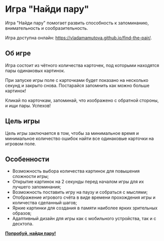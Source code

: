 # Игра "Найди пару"
Игра "Найди пару" помогает развить способность к запоминанию, внимательность и сообразительность.

Игра доступна онлайн: https://vladamamutova.github.io/find-the-pair/.

## Об игре
Игра состоит из чётного количества карточек, под которыми находятся пары одинаковых картинок.

При запуске игры поле с карточками будет показано на несколько секунд и закрыто снова.
Постарайся запомнить как можно больше картинок!

Кликай по карточкам, запоминай, что изображено с обратной стороны, и ищи пары. Успехов!
## Цель игры
Цель игры заключается в том, чтобы за минимальное время и минимальное количество ошибок найти все одинаковые карточки на игровом поле.
## Особенности
* Возможность выбора количества картинок для повышения сложности игры;
* Открытие картинок на 2 секунды перед началом игры для их лучшего запоминания;
* Возможность поставить игру на паузу и собраться с мыслями;
* Отображение игрового счёта в виде времени прохождения игры и количества сделанный шагов;
* Яркие картинки для создания в памяти наиболее ярких зрительных образов;
* Адаптивный дизайн для игры как с мобильного устройства, так и с десктопа.

**[Попробуй, найди пару!](https://vladamamutova.github.io/find-the-pair/)**

